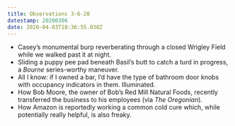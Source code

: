 ```yaml
---
title: Observations 3-6-20
datestamp: 20200306
date: 2020-04-03T18:36:55.038Z
---
```

- Casey’s monumental burp reverberating through a closed Wrigley Field while we walked past it at night.
- Sliding a puppy pee pad beneath Basil’s butt to catch a turd in progress, a *Bourne* series-worthy maneuver.
- All I know: if I owned a bar, I’d have the type of bathroom door knobs with occupancy indicators in them. Illuminated.
- How Bob Moore, the owner of Bob’s Red Mill Natural Foods, recently transferred the business to his employees (via *The Oregonian*).
- How Amazon is reportedly working a common cold cure which, while potentially really helpful, is also freaky.
